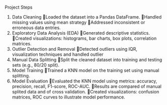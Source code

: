 Project Steps
1. Data Cleaning
Loaded the dataset into a Pandas DataFrame.
Handled missing values using mean strategy
Addressed inconsistent or erroneous data entries.
2. Exploratory Data Analysis (EDA)
Generated descriptive statistics.
Created visualizations: histograms, bar charts, box plots, correlation matrices.
3. Outlier Detection and Removal
Detected outliers using  IQR, visualization techniques and handled outlier 
4. Manual Data Splitting
Split the cleaned dataset into training and testing sets (e.g., 80/20 split).
5. Model Training
Trained a KNN model on the training set using manual splitting.
6. Model Evaluation
Evaluated the KNN model using metrics: accuracy, precision, recall, F1-score, ROC-AUC.
Results are compared of manual splited data and of cross validation.
Created visualizations: confusion matrices, ROC curves to illustrate model performance.
